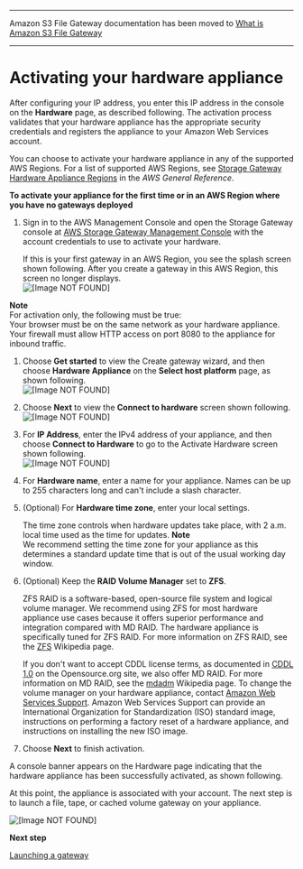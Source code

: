 --------

Amazon S3 File Gateway documentation has been moved to [What is Amazon S3 File Gateway](https://docs.aws.amazon.com/filegateway/latest/files3/WhatIsStorageGateway.html)

--------

# Activating your hardware appliance<a name="appliance-activation"></a>

After configuring your IP address, you enter this IP address in the console on the **Hardware** page, as described following\. The activation process validates that your hardware appliance has the appropriate security credentials and registers the appliance to your Amazon Web Services account\.

You can choose to activate your hardware appliance in any of the supported AWS Regions\. For a list of supported AWS Regions, see [Storage Gateway Hardware Appliance Regions](https://docs.aws.amazon.com/general/latest/gr/sg.html#sg-hardware-appliance) in the *AWS General Reference*\.

**To activate your appliance for the first time or in an AWS Region where you have no gateways deployed**

1. Sign in to the AWS Management Console and open the Storage Gateway console at [AWS Storage Gateway Management Console](https://console.aws.amazon.com/storagegateway/home) with the account credentials to use to activate your hardware\.

   If this is your first gateway in an AWS Region, you see the splash screen shown following\. After you create a gateway in this AWS Region, this screen no longer displays\.  
![\[Image NOT FOUND\]](http://docs.aws.amazon.com/storagegateway/latest/userguide/images/ApplianceIntoSplash.png)  
  

**Note**  
For activation only, the following must be true:  
Your browser must be on the same network as your hardware appliance\.
Your firewall must allow HTTP access on port 8080 to the appliance for inbound traffic\.

1. Choose **Get started** to view the Create gateway wizard, and then choose **Hardware Appliance** on the **Select host platform** page, as shown following\.  
![\[Image NOT FOUND\]](http://docs.aws.amazon.com/storagegateway/latest/userguide/images/ApplianceSelectHostPlatform.png)  
  


1. Choose **Next** to view the **Connect to hardware** screen shown following\.  
![\[Image NOT FOUND\]](http://docs.aws.amazon.com/storagegateway/latest/userguide/images/ApplianceConnectHardware.png)  
  


1. For **IP Address**, enter the IPv4 address of your appliance, and then choose **Connect to Hardware** to go to the Activate Hardware screen shown following\.  
![\[Image NOT FOUND\]](http://docs.aws.amazon.com/storagegateway/latest/userguide/images/ApplianceActivateHardware.png)  
  


1. For **Hardware name**, enter a name for your appliance\. Names can be up to 255 characters long and can't include a slash character\.

1. \(Optional\) For **Hardware time zone**, enter your local settings\.

   The time zone controls when hardware updates take place, with 2 a\.m\. local time used as the time for updates\.
**Note**  
We recommend setting the time zone for your appliance as this determines a standard update time that is out of the usual working day window\.

1. \(Optional\) Keep the **RAID Volume Manager** set to **ZFS**\.

   ZFS RAID is a software\-based, open\-source file system and logical volume manager\. We recommend using ZFS for most hardware appliance use cases because it offers superior performance and integration compared with MD RAID\. The hardware appliance is specifically tuned for ZFS RAID\. For more information on ZFS RAID, see the [ZFS](https://en.wikipedia.org/wiki/ZFS) Wikipedia page\.

   If you don't want to accept CDDL license terms, as documented in [CDDL 1\.0](https://opensource.org/licenses/CDDL-1.0) on the Opensource\.org site, we also offer MD RAID\. For more information on MD RAID, see the [mdadm]( https://en.wikipedia.org/wiki/Mdadm) Wikipedia page\. To change the volume manager on your hardware appliance, contact [Amazon Web Services Support](http://aws.amazon.com/contact-us)\. Amazon Web Services Support can provide an International Organization for Standardization \(ISO\) standard image, instructions on performing a factory reset of a hardware appliance, and instructions on installing the new ISO image\.

1.  Choose **Next** to finish activation\.

A console banner appears on the Hardware page indicating that the hardware appliance has been successfully activated, as shown following\.

At this point, the appliance is associated with your account\. The next step is to launch a file, tape, or cached volume gateway on your appliance\.

![\[Image NOT FOUND\]](http://docs.aws.amazon.com/storagegateway/latest/userguide/images/appliance-activation-final.png)





**Next step**

[Launching a gateway](appliance-launch-gateway.md)